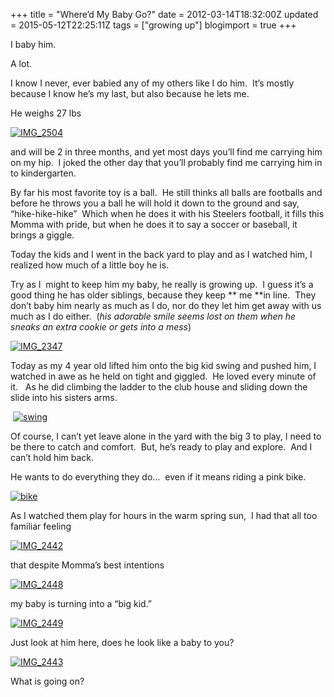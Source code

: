 +++
title = "Where’d My Baby Go?"
date = 2012-03-14T18:32:00Z
updated = 2015-05-12T22:25:11Z
tags = ["growing up"]
blogimport = true 
+++

I baby him. 

A lot.

I know I never, ever babied any of my others like I do him.&#160; It’s mostly because I know he’s my last, but also because he lets me.&#160; 

He weighs 27 lbs 

[![IMG_2504](https://latc.s3.amazonaws.com/wp-content/uploads/2012/03/IMG_2504.jpg "IMG_2504")](https://latc.s3.amazonaws.com/wp-content/uploads/2012/03/IMG_2504.jpg)

and will be 2 in three months, and yet most days you’ll find me carrying him on my hip.&#160; I joked the other day that you’ll probably find me carrying him in to kindergarten.&#160; 

By far his most favorite toy is a ball.&#160; He still thinks all balls are footballs and before he throws you a ball he will hold it down to the ground and say, “hike-hike-hike”&#160; Which when he does it with his Steelers football, it fills this Momma with pride, but when he does it to say a soccer or baseball, it brings a giggle.&#160; 

Today the kids and I went in the back yard to play and as I watched him, I realized how much of a little boy he is. 

Try as I&#160; might to keep him my baby, he really is growing up.&#160; I guess it’s a good thing he has older siblings, because they keep **
me 
**in line.&#160; They don’t baby him nearly as much as I do, nor do they let him get away with us much as I do either.&#160; (_his adorable smile seems lost on them when he sneaks an extra cookie or gets into a mess_)

[![IMG_2347](https://latc.s3.amazonaws.com/wp-content/uploads/2012/03/IMG_2347.jpg "IMG_2347")](https://latc.s3.amazonaws.com/wp-content/uploads/2012/03/IMG_2347.jpg)

Today as my 4 year old lifted him onto the big kid swing and pushed him, I watched in awe as he held on tight and giggled.&#160; He loved every minute of it.&#160;&#160; As he did climbing the ladder to the club house and sliding down the slide into his sisters arms.&#160; 

&#160;[![swing](https://latc.s3.amazonaws.com/wp-content/uploads/2012/03/swing.jpg "swing")](https://latc.s3.amazonaws.com/wp-content/uploads/2012/03/swing.jpg)

Of course, I can’t yet leave alone in the yard with the big 3 to play, I need to be there to catch and comfort.&#160; But, he’s ready to play and explore.&#160; And I can’t hold him back.&#160; 

He wants to do everything they do…&#160; even if it means riding a pink bike.&#160; 

[![bike](https://latc.s3.amazonaws.com/wp-content/uploads/2012/03/bike.jpg "bike")](https://latc.s3.amazonaws.com/wp-content/uploads/2012/03/bike.jpg)

As I watched them play for hours in the warm spring sun,&#160; I had that all too familiar feeling

[![IMG_2442](https://latc.s3.amazonaws.com/wp-content/uploads/2012/03/IMG_2442.jpg "IMG_2442")](https://latc.s3.amazonaws.com/wp-content/uploads/2012/03/IMG_2442.jpg)

that despite Momma’s best intentions

[![IMG_2448](https://latc.s3.amazonaws.com/wp-content/uploads/2012/03/IMG_2448.jpg "IMG_2448")](https://latc.s3.amazonaws.com/wp-content/uploads/2012/03/IMG_2448.jpg)

my baby is turning into a “big kid.”

[![IMG_2449](https://latc.s3.amazonaws.com/wp-content/uploads/2012/03/IMG_2449.jpg "IMG_2449")](https://latc.s3.amazonaws.com/wp-content/uploads/2012/03/IMG_2449.jpg)

Just look at him here, does he look like a baby to you?

[![IMG_2443](https://latc.s3.amazonaws.com/wp-content/uploads/2012/03/IMG_2443.jpg "IMG_2443")](https://latc.s3.amazonaws.com/wp-content/uploads/2012/03/IMG_2443.jpg)

What is going on?
